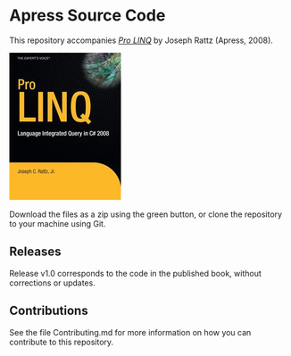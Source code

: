 # Apress Source Code

This repository accompanies [*Pro LINQ*](http://www.apress.com/9781590597897) by Joseph Rattz (Apress, 2008).

![Cover image](9781590597897.jpg)

Download the files as a zip using the green button, or clone the repository to your machine using Git.

## Releases

Release v1.0 corresponds to the code in the published book, without corrections or updates.

## Contributions

See the file Contributing.md for more information on how you can contribute to this repository.
